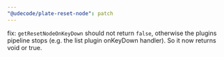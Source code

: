 ```yaml
---
"@udecode/plate-reset-node": patch
---
```


fix: `getResetNodeOnKeyDown` should not return `false`, otherwise the plugins pipeline stops (e.g. the list plugin onKeyDown handler). So it now returns void or true.
